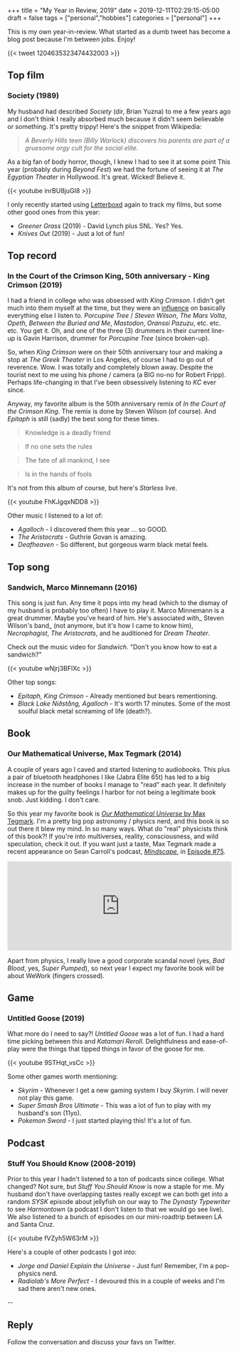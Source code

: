 +++ 
title = "My Year in Review, 2019" 
date = 2019-12-11T02:29:15-05:00 
draft = false 
tags = ["personal","hobbies"] 
categories = ["personal"] 
+++

This is my own year-in-review. What started as a dumb tweet has become a blog post because I'm between jobs. Enjoy!

{{< tweet 1204635323474432003 >}}

## Top film

### Society (1989)

My husband had described _Society_ (dir, Brian Yuzna) to me a few years ago and I don't think I really absorbed much because it didn't seem believable or something. It's pretty trippy! Here's the snippet from Wikipedia:

> _A Beverly Hills teen (Billy Warlock) discovers his parents are part of a gruesome orgy cult for the social elite._

As a big fan of body horror, though, I knew I had to see it at some point This year (probably during _Beyond Fest_) we had the fortune of seeing it at _The Egyptian Theater_ in Hollywood. It's great. Wicked! Believe it.

{{< youtube inrBU8juGI8 >}}

I only recently started using [Letterboxd](https://letterboxd.com/mrisdal/films/diary/) again to track my films, but some other good ones from this year:

* _Greener Grass_ (2019) - David Lynch plus SNL. Yes? Yes.
* _Knives Out_ (2019) - Just a lot of fun!

## Top record

### In the Court of the Crimson King, 50th anniversary - King Crimson (2019)

I had a friend in college who was obsessed with _King Crimson_. I didn't get much into them myself at the time, but they were an [influence](https://en.wikipedia.org/wiki/King_Crimson#Influence) on basically everything else I listen to. _Porcupine Tree_ / _Steven Wilson_, _The Mars Volta_, _Opeth_, _Between the Buried and Me_, _Mastodon_, _Oranssi Pazuzu_, etc. etc. etc. You get it. Oh, and one of the
 three (3) drummers in their current line-up is Gavin Harrison, drummer for _Porcupine Tree_ (since broken-up).

So, when _King Crimson_ were on their 50th anniversary tour and making a stop at _The Greek Theater_ in Los Angeles, of course I had to go out of reverence. Wow. I was totally and completely blown away. Despite the tourist next to me using his phone / camera (a BIG no-no for Robert Fripp). Perhaps life-changing in that I've been obsessively listening to _KC_ ever since.

Anyway, my favorite album is the 50th anniversary remix of _In the Court of the Crimson King_. The remix is done by Steven Wilson (of course). And _Epitaph_ is still (sadly) the best song for these times.

> Knowledge is a deadly friend

> If no one sets the rules

> The fate of all mankind, I see

> Is in the hands of fools

It's not from this album of course, but here's _Starless_ live. 

{{< youtube FhKJgqxNDD8 >}}

Other music I listened to a lot of:

* _Agalloch_ - I discovered them this year ... so GOOD.
* _The Aristocrats_ - Guthrie Govan is amazing.
* _Deafheaven_ - So different, but gorgeous warm black metal feels.

## Top song

### Sandwich, Marco Minnemann (2016)

This song is just fun. Any time it pops into my head (which to the dismay of my husband is probably too often) I have to play it. Marco Minnemann is a great drummer. Maybe you've heard of him. He's associated with_ Steven Wilson's band_ (not anymore, but it's how I came to know him), _Necrophagist_, _The Aristocrats_, and he auditioned for _Dream Theater_.

Check out the music video for _Sandwich_. "Don't you know how to eat a sandwich?"

{{< youtube wNjrj3BFlXc >}}

Other top songs:

* _Epitaph, King Crimson_ - Already mentioned but bears rementioning.
* _Black Lake Niðstång, Agalloch_ - It's worth 17 minutes. Some of the most soulful black metal screaming of life (death?).

## Book

### Our Mathematical Universe, Max Tegmark (2014)

A couple of years ago I caved and started listening to audiobooks. This plus a pair of bluetooth headphones I like (Jabra Elite 65t) has led to a big increase in the number of books I manage to "read" each year. It definitely makes up for the guilty feelings I harbor for not being a legitimate book snob. Just kidding. I don't care.

So this year my favorite book is [_Our Mathematical Universe_ by Max Tegmark](https://www.amazon.com/Our-Mathematical-Universe-Ultimate-Reality/dp/0307599809). I'm a pretty big pop astronomy / physics nerd, and this book is so out there it blew my mind. In so many ways. What do "real" physicists think of this book?! If you're into multiverses, reality, consciousness, and wild speculation, check it out. If you want just a taste, Max Tegmark made a recent appearance on Sean Carroll's podcast, [_Mindscape_](https://www.preposterousuniverse.com/podcast/), in [Episode #75](https://www.preposterousuniverse.com/podcast/2019/12/02/75-max-tegmark-on-reality-simulation-and-the-multiverse/).

<iframe src="https://art19.com/shows/sean-carrolls-mindscape/episodes/f48de2b5-e16e-4d09-bc56-a34fb5fcecd3/embed?theme=dark-blue" style="width: 100%; height: 200px; border: 0 none;" scrolling="no"></iframe>

Apart from physics, I really love a good corporate scandal novel (yes, _Bad Blood_, yes, _Super Pumped_), so next year I expect my favorite book will be about WeWork (fingers crossed).


## Game

### Untitled Goose (2019)

What more do I need to say?! _Untitled Goose_ was a lot of fun. I had a hard time picking between this and _Katamari Reroll_. Delightfulness and ease-of-play were the things that tipped things in favor of the goose for me.

{{< youtube 9STHqt_vsCc >}}

Some other games worth mentioning:

* _Skyrim_ - Whenever I get a new gaming system I buy _Skyrim_. I will never not play this game.
* _Super Smash Bros Ultimate_ - This was a lot of fun to play with my husband's son (11yo).
* _Pokemon Sword_ - I just started playing this! It's a lot of fun.

## Podcast

### Stuff You Should Know (2008-2019)

Prior to this year I hadn't listened to a ton of podcasts since college. What changed? Not sure, but _Stuff You Should Know_ is now a staple for me. My husband don't have overlapping tastes really except we can both get into a random _SYSK_ episode about jellyfish on our way to _The Dynasty Typewriter_ to see _Harmontown_ (a podcast I don't listen to that we would go see live). We also listened to a bunch of episodes on our mini-roadtrip between LA and Santa Cruz.

{{< youtube fVZyh5W63rM >}}

Here's a couple of other podcasts I got into:

* _Jorge and Daniel Explain the Universe_ - Just fun! Remember, I'm a pop-physics nerd.
* _Radiolab's More Perfect_ - I devoured this in a couple of weeks and I'm sad there aren't new ones.

-- 

## Reply

Follow the conversation and discuss your favs on Twitter.